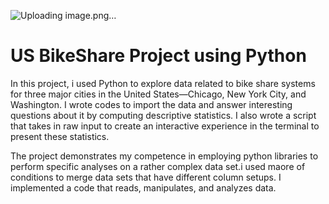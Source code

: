![Uploading image.png…]()
# US BikeShare Project using Python

In this project, i used Python to explore data related to bike share systems for three major cities in the United States—Chicago, New York City, and Washington. 
I wrote codes to import the data and answer interesting questions about it by computing descriptive statistics. I also wrote a script that takes in raw input to create an interactive experience in the terminal to present these statistics.

The project demonstrates my  competence in employing python libraries to perform specific analyses on a rather complex data set.i used maore of conditions to merge data sets that have different column setups. I implemented a code that reads, manipulates, and analyzes data.
